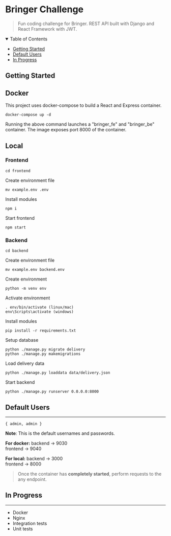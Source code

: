 **Bringer Challenge**
===========================
> Fun coding challenge for Bringer. 
REST API built with Django and React Framework with JWT.

<details open="open">
  <summary>Table of Contents</summary>
  <ul>
    <li>
        <a href="#getting-started"> Getting Started</a>
    </li>
    <li>
        <a href="#default">  Default Users </a>
    </li>
    <li>
        <a href="#progress">  In Progress </a>
    </li>
  </ul>
</details>

<span id="getting-started">**Getting Started**</span>
----------------------------

## Docker

This project uses docker-compose to build a React and Express container.
```docker
docker-compose up -d
```
Running the above command launches a "bringer_fe" and "bringer_be" container. The image exposes port 8000 of the container. 

## Local
### Frontend
```
cd frontend
```

Create environment file
```
mv example.env .env
```

Install modules
```
npm i
```

Start frontend
```
npm start
```
### Backend
```
cd backend
```
Create environment file
```
mv example.env backend.env
```

Create environment
```
python -m venv env
```

Activate environment
```
. env/bin/activate (linux/mac)
env\Scripts\activate (windows)
```

Install modules
```
pip install -r requirements.txt
```

Setup database
```
python ./manage.py migrate delivery
python ./manage.py makemigrations
```

Load delivery data
```
python ./manage.py loaddata data/delivery.json
```

Start backend
```
python ./manage.py runserver 0.0.0.0:8000
```



<span id="default">**Default Users**</span>
--------
<hr>

```
{ admin, admin }
```
**Note**: This is the default usernames and passwords. 

**For docker:**
backend -> 9030  <br>
frontend -> 9040

**For local:**
backend -> 3000  <br> 
frontend -> 8000

> Once the container has **completely started**, perform requests to the any endpoint.

<span id="progress">**In Progress**</span>
--------
<hr>

* Docker
* Nginx
* Integration tests
* Unit tests
